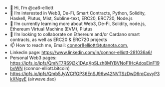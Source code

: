 - 👋 Hi, I’m @ca6-elliott
- 👀 I’m interested in Web3, De-Fi, Smart Contracts, Python, Solidity, Haskell, Plutus, Mist, Subline-text, ERC20, ERC720, Node.js
- 🌱 I’m currently learning more about Web3, De-Fi, Solidity, node.js, Ethereum Virtual Machine (EVM), Plutus  
- 💞️ I’m looking to collaborate on Ethereum and/or Cardano smart contracts, as well as ERC20 & ERC720 projects  
- 📫 How to reach me, Email: connor8elliott@tutanota.com, 
- Linkedin page: https://www.linkedin.com/in/connor-elliott-281036a6/ 
- Personal Web3 pages: https://ipfs.io/ipfs/QmNT7RS9j3k1DAqXpSLzh8MYBVNoF1HcAdosEinF19bxWN (connor-elliott.bitcoin)  
- https://ipfs.io/ipfs/Qmb5JyWCffGP36EnSJ96w42NVTSzDwD6rqCovyP3kXNgyE (airwave.dao)


<!---
ca6-elliott/ca6-elliott is a ✨ special ✨ repository because its `README.md` (this file) appears on your GitHub profile.
You can click the Preview link to take a look at your changes.
--->
